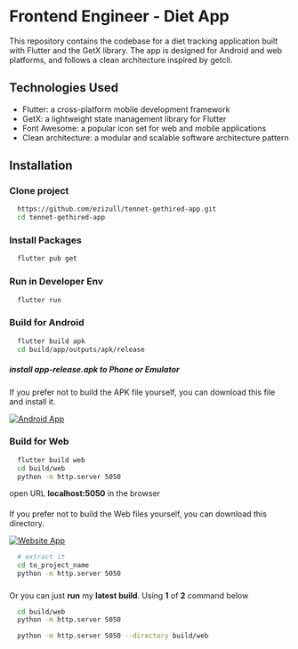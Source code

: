 # Frontend Engineer - Diet App

This repository contains the codebase for a diet tracking application built with Flutter and the GetX library. The app is designed for Android and web platforms, and follows a clean architecture inspired by getcli.

## Technologies Used

- Flutter: a cross-platform mobile development framework
- GetX: a lightweight state management library for Flutter
- Font Awesome: a popular icon set for web and mobile applications
- Clean architecture: a modular and scalable software architecture pattern

## Installation

### Clone project

```bash
  https://github.com/ezizull/tennet-gethired-app.git
  cd tennet-gethired-app
```

### Install Packages

```bash
  flutter pub get
```

### Run in Developer Env

```bash
  flutter run
```

### Build for Android

```bash
  flutter build apk
  cd build/app/outputs/apk/release
```

##### install **app-release.apk** to **Phone** or **Emulator**

####

If you prefer not to build the APK file yourself, you can download this file and install it.

[![Android App](https://img.shields.io/badge/Android%20App-78C257?style=for-the-badge&logo=android&logoColor=white)](https://github.com/ezizull/tennet-gethired-app/blob/master/build/app/outputs/flutter-apk/app-release.apk)

### Build for Web

```bash
  flutter build web
  cd build/web
  python -m http.server 5050
```

open URL **localhost:5050** in the browser

####

If you prefer not to build the Web files yourself, you can download this directory.

[![Website App](https://img.shields.io/badge/Website%20App-0078D7?style=for-the-badge&logo=google-chrome&logoColor=white)](https://github.com/ezizull/tennet-gethired-app/tree/master/build/web)

```bash
  # extract it
  cd to_project_name
  python -m http.server 5050
```

###

Or you can just **run** my **latest build**. Using **1** of **2** command below

```bash
  cd build/web
  python -m http.server 5050
```

```bash
  python -m http.server 5050 --directory build/web
```
